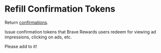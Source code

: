 # Refill Confirmation Tokens

Return [confirmations](../../confirmations/README.md).

Issue confirmation tokens that Brave Rewards users redeem for viewing ad impressions, clicking on ads, etc.

Please add to it!
